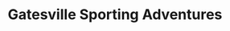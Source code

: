 ---
title: "Gatesville Sporting Adventures"
url: /gatesville/gatesville-sporting-adventures/
shop: sports
---